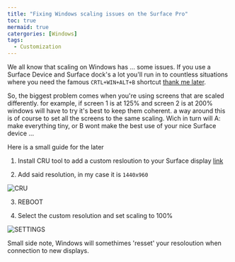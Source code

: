 ```yaml
---
title: "Fixing Windows scaling issues on the Surface Pro"
toc: true
mermaid: true
catergories: [Windows]
tags:
  - Customization
---
```


We all know that scaling on Windows has ... some issues. If you use a Surface Device and Surface dock's a lot you'll run in to countless situations where you need the famous `CRTL+WIN+ALT+B` shortcut [thank me later](https://superuser.com/questions/1127463/what-does-ctrlwinshiftb-do-in-windows).

So, the biggest problem comes when you're using screens that are scaled differently. for example, if screen 1 is at 125% and screen 2 is at 200% windows will have to try it's best to keep them coherent. a way around this is of course to set all the screens to the same scaling. Wich in turn will A: make everything tiny, or B wont make the best use of your nice Surface device ...

Here is a small guide for the later
1. Install CRU tool to add a custom resloution to your Surface display [link](https://www.monitortests.com/forum/Thread-Custom-Resolution-Utility-CRU)

2. Add said resolution, in my case it is `1440x960`

![CRU](https://blog.benstein.nl/assets/images/CRU-Settings.png)

3. REBOOT

4. Select the custom resolution and set scaling to 100%

![SETTINGS](https://blog.benstein.nl/assets/images/Display-Settings.png)

Small side note, Windows will somethimes 'resset' your resoloution when connection to new displays.